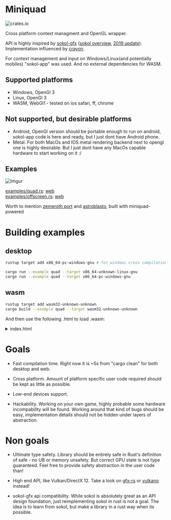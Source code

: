 # Miniquad

![crates.io](https://img.shields.io/crates/v/miniquad.svg)

Cross platform context managment and OpenGL wrapper.   

API is highly inspired by [sokol-gfx](https://github.com/floooh/sokol) ([sokol overview](https://floooh.github.io/2017/07/29/sokol-gfx-tour.html), [2019 update](https://floooh.github.io/2019/01/12/sokol-apply-pipeline.html)). Implementation influenced by [crayon](https://docs.rs/crayon/0.7.1/crayon/video/index.html).

For context management and input on Windows/Linux(and potentially mobiles) "sokol-app" was used. And no external dependencies for WASM. 

## Supported platforms

* Windows, OpenGl 3
* Linux, OpenGl 3
* WASM, WebGl1 - tested on ios safari, ff, chrome

## Not supported, but desirable platforms

* Android, OpenGl version should be portable enough to run on android, sokol-app code is here and ready, but I just dont have Android phone. 
* Metal. For both MacOs and IOS metal rendering backend next to opengl one is highly desirable. But I just dont have any MacOs capable hardware to start working on it :/ 

## Examples

![Imgur](https://i.imgur.com/TRI50rk.gif)

[examples/quad.rs](https://github.com/not-fl3/miniquad/blob/master/examples/quad.rs): [web](https://not-fl3.github.io/miniquad-samples/quad.html)   
[examples/offscreen.rs](https://github.com/not-fl3/miniquad/blob/master/examples/offscreen.rs): [web](https://not-fl3.github.io/miniquad-samples/offscreen.html)

Worth to mention [zemeroth port](https://not-fl3.github.io/miniquad-samples/zemeroth.html) and [astroblasto](https://not-fl3.github.io/miniquad-samples/astroblasto.html), built with miniquad-powered 

# Building examples

## desktop

```bash
rustup target add x86_64-pc-windows-gnu # for windows cross compilation, this is how windows builds were tested

cargo run --example quad --target x86_64-unknown-linux-gnu
cargo run --example quad --target x86_64-pc-windows-gnu
```

## wasm

```bash
rustup target add wasm32-unknown-unknown
cargo build --example quad --target wasm32-unknown-unknown
```

And then use the following .html to load .wasm:

<details><summary>index.html</summary>

```html
<head>
    <meta charset="utf-8">
    <title>TITLE</title>
    <style>
        html,
        body,
        canvas {
            margin: 0px;
            padding: 0px;
            width: 100%;
            height: 100%;
            overflow: hidden;
            position: absolute;
            background: black;
            z-index: 0;
        }
    </style>
</head>

<body>
    <canvas id="glcanvas" tabindex='1'></canvas>
    <!-- Minified and statically hosted version of https://github.com/not-fl3/miniquad/blob/master/native/sapp-wasm/js/gl.js -->
    <script src="https://not-fl3.github.io/miniquad-samples/gl.js"></script>
    <script>load("quad.wasm");</script> <!-- Your compiled wasm file -->
</body>

</html>
```
</details>

# Goals

* Fast compilation time. Right now it is ~5s from "cargo clean" for both desktop and web.

* Cross platform. Amount of platform specific user code required should be kept as little as possible.

* Low-end devices support. 

* Hackability. Working on your own game, highly probable some hardware incompability will be found. Working around that kind of bugs should be easy, implementation details should not be hidden under layers of abstraction.

# Non goals

* Ultimate type safety. Library should be entirely safe in Rust's definition of safe - no UB or memory unsafety. But correct GPU state is not type guaranteed. Feel free to provide safety abstraction in the user code than! 

* High end API, like Vulkan/DirectX 12. Take a look on [gfx-rs](https://github.com/gfx-rs/gfx) or [vulkano](https://github.com/vulkano-rs/vulkano) instead!

* sokol-gfx api compatibility. While sokol is absolutely great as an API design foundation, just reimplementing sokol in rust is not a goal. The idea is to learn from sokol, but make a library in a rust way when its possible.

